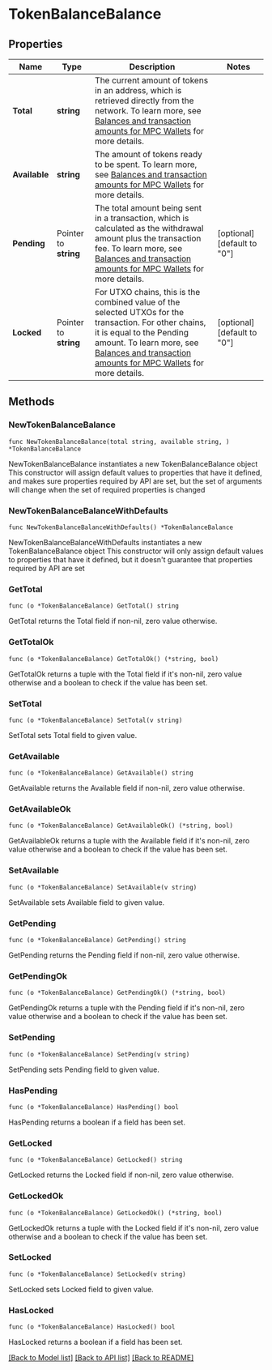 # TokenBalanceBalance

## Properties

Name | Type | Description | Notes
------------ | ------------- | ------------- | -------------
**Total** | **string** | The current amount of tokens in an address, which is retrieved directly from the network. To learn more, see [Balances and transaction amounts for MPC Wallets](/v2/guides/mpc-wallets/balance-amounts) for more details. | 
**Available** | **string** | The amount of tokens ready to be spent. To learn more, see [Balances and transaction amounts for MPC Wallets](/v2/guides/mpc-wallets/balance-amounts) for more details. | 
**Pending** | Pointer to **string** | The total amount being sent in a transaction, which is calculated as the withdrawal amount plus the transaction fee. To learn more, see [Balances and transaction amounts for MPC Wallets](/v2/guides/mpc-wallets/balance-amounts) for more details. | [optional] [default to "0"]
**Locked** | Pointer to **string** | For UTXO chains, this is the combined value of the selected UTXOs for the transaction. For other chains, it is equal to the Pending amount. To learn more, see [Balances and transaction amounts for MPC Wallets](/v2/guides/mpc-wallets/balance-amounts) for more details. | [optional] [default to "0"]

## Methods

### NewTokenBalanceBalance

`func NewTokenBalanceBalance(total string, available string, ) *TokenBalanceBalance`

NewTokenBalanceBalance instantiates a new TokenBalanceBalance object
This constructor will assign default values to properties that have it defined,
and makes sure properties required by API are set, but the set of arguments
will change when the set of required properties is changed

### NewTokenBalanceBalanceWithDefaults

`func NewTokenBalanceBalanceWithDefaults() *TokenBalanceBalance`

NewTokenBalanceBalanceWithDefaults instantiates a new TokenBalanceBalance object
This constructor will only assign default values to properties that have it defined,
but it doesn't guarantee that properties required by API are set

### GetTotal

`func (o *TokenBalanceBalance) GetTotal() string`

GetTotal returns the Total field if non-nil, zero value otherwise.

### GetTotalOk

`func (o *TokenBalanceBalance) GetTotalOk() (*string, bool)`

GetTotalOk returns a tuple with the Total field if it's non-nil, zero value otherwise
and a boolean to check if the value has been set.

### SetTotal

`func (o *TokenBalanceBalance) SetTotal(v string)`

SetTotal sets Total field to given value.


### GetAvailable

`func (o *TokenBalanceBalance) GetAvailable() string`

GetAvailable returns the Available field if non-nil, zero value otherwise.

### GetAvailableOk

`func (o *TokenBalanceBalance) GetAvailableOk() (*string, bool)`

GetAvailableOk returns a tuple with the Available field if it's non-nil, zero value otherwise
and a boolean to check if the value has been set.

### SetAvailable

`func (o *TokenBalanceBalance) SetAvailable(v string)`

SetAvailable sets Available field to given value.


### GetPending

`func (o *TokenBalanceBalance) GetPending() string`

GetPending returns the Pending field if non-nil, zero value otherwise.

### GetPendingOk

`func (o *TokenBalanceBalance) GetPendingOk() (*string, bool)`

GetPendingOk returns a tuple with the Pending field if it's non-nil, zero value otherwise
and a boolean to check if the value has been set.

### SetPending

`func (o *TokenBalanceBalance) SetPending(v string)`

SetPending sets Pending field to given value.

### HasPending

`func (o *TokenBalanceBalance) HasPending() bool`

HasPending returns a boolean if a field has been set.

### GetLocked

`func (o *TokenBalanceBalance) GetLocked() string`

GetLocked returns the Locked field if non-nil, zero value otherwise.

### GetLockedOk

`func (o *TokenBalanceBalance) GetLockedOk() (*string, bool)`

GetLockedOk returns a tuple with the Locked field if it's non-nil, zero value otherwise
and a boolean to check if the value has been set.

### SetLocked

`func (o *TokenBalanceBalance) SetLocked(v string)`

SetLocked sets Locked field to given value.

### HasLocked

`func (o *TokenBalanceBalance) HasLocked() bool`

HasLocked returns a boolean if a field has been set.


[[Back to Model list]](../README.md#documentation-for-models) [[Back to API list]](../README.md#documentation-for-api-endpoints) [[Back to README]](../README.md)


